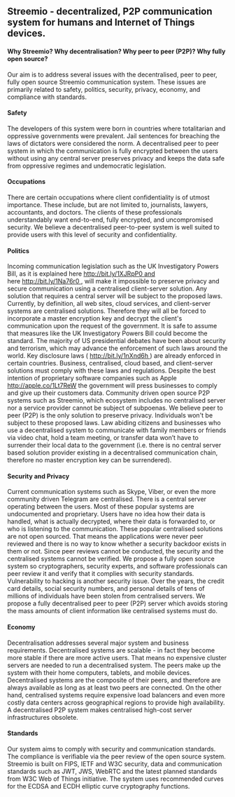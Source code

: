 ## Streemio - decentralized, P2P communication system for humans and Internet of Things devices.

#### Why Streemio? Why decentralisation? Why peer to peer (P2P)? Why fully open source?
Our aim is to address several issues with the decentralised, peer to peer, fully open source Streemio communication system. These issues are primarily related to safety, politics, security, privacy, economy, and compliance with standards.

#### Safety
The developers of this system were born in countries where totalitarian and oppressive governments were prevalent. Jail sentences for breaching the laws of dictators were considered the norm. A decentralised peer to peer system in which the communication is fully encrypted between the users without using any central server preserves privacy and keeps the data safe from oppressive regimes and undemocratic legislation.

#### Occupations
There are certain occupations where client confidentiality is of utmost importance. These include, but are not limited to, journalists, lawyers, accountants, and doctors. The clients of these professionals understandably want end-to-end, fully encrypted, and uncompromised security. We believe a decentralised peer-to-peer system is well suited to provide users with this level of security and confidentiality.

#### Politics
Incoming communication legislation such as the UK Investigatory Powers Bill, as it is explained here http://bit.ly/1XJRpP0 and here http://bit.ly/1Na76r0 , will make it impossible to preserve privacy and secure communication using a centralised client-server solution. Any solution that requires a central server will be subject to the proposed laws. Currently, by definition, all web sites, cloud services, and client-server systems are centralised solutions. Therefore they will all be forced to incorporate a master encryption key and decrypt the client's communication upon the request of the government. It is safe to assume that measures like the UK Investigatory Powers Bill could become the standard. The majority of US presidential debates have been about security and terrorism, which may advance the enforcement of such laws around the world. Key disclosure laws ( http://bit.ly/1nXnd6h ) are already enforced in certain countries. Business, centralised, cloud based, and client-server solutions must comply with these laws and regulations. Despite the best intention of proprietary software companies such as Apple http://apple.co/1Lt7ReW  the government will press businesses to comply and give up their customers data. Community driven open source P2P systems such as Streemio, which ecosystem includes no centralised server nor a service provider cannot be subject of subpoenas. 
We believe peer to peer (P2P) is the only solution to preserve privacy. Individuals won't be subject to these proposed laws. Law abiding citizens and businesses who use a decentralised system to communicate with family members or friends via video chat, hold a team meeting, or transfer data won’t have to surrender their local data to the government (i.e. there is no central server based solution provider existing in a decentralised communication chain, therefore no master encryption key can be surrendered).

#### Security and Privacy
Current communication systems such as Skype, Viber, or even the more community driven Telegram are centralised. There is a central server operating between the users. Most of these popular systems are undocumented and proprietary. Users have no idea how their data is handled, what is actually decrypted, where their data is forwarded to, or who is listening to the communication. These popular centralised solutions are not open sourced. That means the applications were never peer reviewed and there is no way to know whether a security backdoor exists in them or not. Since peer reviews cannot be conducted, the security and the centralised systems cannot be verified. We propose a fully open source system so cryptographers, security experts, and software professionals can peer review it and verify that it complies with security standards.
Vulnerability to hacking is another security issue. Over the years, the credit card details, social security numbers, and personal details of tens of millions of individuals have been stolen from centralised servers. We propose a fully decentralised peer to peer (P2P) server which avoids storing the mass amounts of client information like centralised systems must do.

#### Economy
Decentralisation addresses several major system and business requirements. Decentralised systems are scalable - in fact they become more stable if there are more active users. That means no expensive cluster servers are needed to run a decentralised system. The peers make up the system with their home computers, tablets, and mobile devices. Decentralised systems are the composite of their peers, and therefore are always available as long as at least two peers are connected. On the other hand, centralised systems require expensive load balancers and even more costly data centers across geographical regions to provide high availability. A decentralised P2P system makes centralised high-cost server infrastructures obsolete.

#### Standards
Our system aims to comply with security and communication standards. The compliance is verifiable via the peer review of the open source system. Streemio is built on FIPS, IETF and W3C security, data and communication standards such as JWT, JWS, WebRTC and the latest planned standards from W3C Web of Things initiative. The system uses recommended curves for the ECDSA and ECDH elliptic curve cryptography functions.


